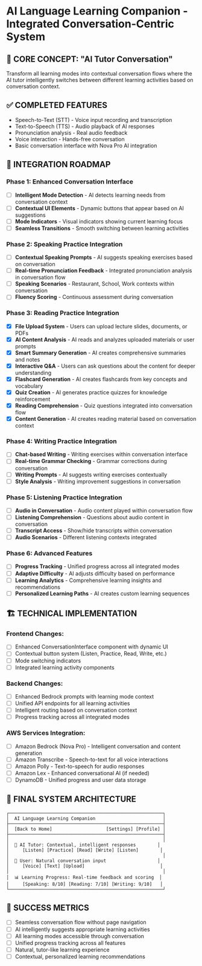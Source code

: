 # AI Language Learning Companion - Integrated Conversation-Centric System

## 🎯 CORE CONCEPT: "AI Tutor Conversation"
Transform all learning modes into contextual conversation flows where the AI tutor intelligently switches between different learning activities based on conversation context.

## ✅ COMPLETED FEATURES
- Speech-to-Text (STT) - Voice input recording and transcription
- Text-to-Speech (TTS) - Audio playback of AI responses  
- Pronunciation analysis - Real audio feedback
- Voice interaction - Hands-free conversation
- Basic conversation interface with Nova Pro AI integration

## 🚀 INTEGRATION ROADMAP

### Phase 1: Enhanced Conversation Interface
- [ ] **Intelligent Mode Detection** - AI detects learning needs from conversation context
- [ ] **Contextual UI Elements** - Dynamic buttons that appear based on AI suggestions
- [ ] **Mode Indicators** - Visual indicators showing current learning focus
- [ ] **Seamless Transitions** - Smooth switching between learning activities

### Phase 2: Speaking Practice Integration
- [ ] **Contextual Speaking Prompts** - AI suggests speaking exercises based on conversation
- [ ] **Real-time Pronunciation Feedback** - Integrated pronunciation analysis in conversation flow
- [ ] **Speaking Scenarios** - Restaurant, School, Work contexts within conversation
- [ ] **Fluency Scoring** - Continuous assessment during conversation

### Phase 3: Reading Practice Integration  
- [x] **File Upload System** - Users can upload lecture slides, documents, or PDFs
- [x] **AI Content Analysis** - AI reads and analyzes uploaded materials or user prompts
- [x] **Smart Summary Generation** - AI creates comprehensive summaries and notes
- [x] **Interactive Q&A** - Users can ask questions about the content for deeper understanding
- [x] **Flashcard Generation** - AI creates flashcards from key concepts and vocabulary
- [x] **Quiz Creation** - AI generates practice quizzes for knowledge reinforcement
- [x] **Reading Comprehension** - Quiz questions integrated into conversation flow
- [x] **Content Generation** - AI creates reading material based on conversation context

### Phase 4: Writing Practice Integration
- [ ] **Chat-based Writing** - Writing exercises within conversation interface
- [ ] **Real-time Grammar Checking** - Grammar corrections during conversation
- [ ] **Writing Prompts** - AI suggests writing exercises contextually
- [ ] **Style Analysis** - Writing improvement suggestions in conversation

### Phase 5: Listening Practice Integration
- [ ] **Audio in Conversation** - Audio content played within conversation flow
- [ ] **Listening Comprehension** - Questions about audio content in conversation
- [ ] **Transcript Access** - Show/hide transcripts within conversation
- [ ] **Audio Scenarios** - Different listening contexts integrated

### Phase 6: Advanced Features
- [ ] **Progress Tracking** - Unified progress across all integrated modes
- [ ] **Adaptive Difficulty** - AI adjusts difficulty based on performance
- [ ] **Learning Analytics** - Comprehensive learning insights and recommendations
- [ ] **Personalized Learning Paths** - AI creates custom learning sequences

## 🏗️ TECHNICAL IMPLEMENTATION

### Frontend Changes:
- [ ] Enhanced ConversationInterface component with dynamic UI
- [ ] Contextual button system (Listen, Practice, Read, Write, etc.)
- [ ] Mode switching indicators
- [ ] Integrated learning activity components

### Backend Changes:
- [ ] Enhanced Bedrock prompts with learning mode context
- [ ] Unified API endpoints for all learning activities
- [ ] Intelligent routing based on conversation context
- [ ] Progress tracking across all integrated modes

### AWS Services Integration:
- [ ] Amazon Bedrock (Nova Pro) - Intelligent conversation and content generation
- [ ] Amazon Transcribe - Speech-to-text for all voice interactions
- [ ] Amazon Polly - Text-to-speech for audio responses
- [ ] Amazon Lex - Enhanced conversational AI (if needed)
- [ ] DynamoDB - Unified progress and user data storage

## 📱 FINAL SYSTEM ARCHITECTURE

```
┌─────────────────────────────────────────────────────────┐
│  AI Language Learning Companion                         │
├─────────────────────────────────────────────────────────┤
│  [Back to Home]                    [Settings] [Profile] │
├─────────────────────────────────────────────────────────┤
│                                                         │
│  🤖 AI Tutor: Contextual, intelligent responses        │
│     [Listen] [Practice] [Read] [Write] [Listen]        │
│                                                         │
│  👤 User: Natural conversation input                   │
│     [Voice] [Text] [Upload]                            │
│                                                         │
│  📊 Learning Progress: Real-time feedback and scoring  │
│     [Speaking: 8/10] [Reading: 7/10] [Writing: 9/10]   │
└─────────────────────────────────────────────────────────┘
```

## 🎯 SUCCESS METRICS
- [ ] Seamless conversation flow without page navigation
- [ ] AI intelligently suggests appropriate learning activities
- [ ] All learning modes accessible through conversation
- [ ] Unified progress tracking across all features
- [ ] Natural, tutor-like learning experience
- [ ] Contextual, personalized learning recommendations
